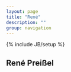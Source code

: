 ```yaml
---
layout: page
title: "René"
description: ""
group: navigation
---
```

{% include JB/setup %}

René Preißel
------------
